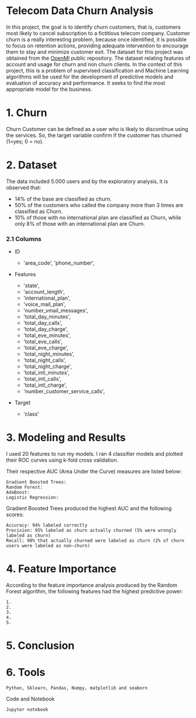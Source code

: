 # Telecom Data Churn Analysis

   In this project, the goal is to identify churn customers, that is, customers most likely to cancel subscription to a fictitious telecom company. Customer churn is a really interesting problem, because once identified, it is possible to focus on retention actions, providing adequate intervention to encourage them to stay and minimize customer exit. The dataset for this project was obtained from the [OpenMl](https://www.openml.org/d/40701) public repository. The dataset relating features of account and usage for churn and non churn clients. In the context of this project, this is a problem of supervised classification and Machine Learning algorithms will be used for the development of predictive models and evaluation of accuracy and performance. It seeks to find the most appropriate model for the business.

# 1. Churn

  Churn Customer can be defined as a user who is likely to discontinue using the services.  So, the target variable confirm if the customer has churned (1=yes; 0 = no).

# 2. Dataset

   The data included 5.000 users and by the exploratory analysis, it is observed that:

   * 14% of the base are classified as churn.
   * 50% of the customers who called the company more than 3 times are classified as Churn.
   * 10% of those with no international plan are classified as Churn, while only 8% of those with an international plan are Churn.
   
  ### 2.1 Columns
   
   * ID 
      * 'area_code', 'phone_number',


   * Features 
      * 'state',
      * 'account_length', 
      * 'international_plan', 
      * 'voice_mail_plan', 
      * 'number_vmail_messages',     
      * 'total_day_minutes', 
      * 'total_day_calls', 
      * 'total_day_charge',
      * 'total_eve_minutes', 
      * 'total_eve_calls', 
      * 'total_eve_charge',
      * 'total_night_minutes',
      * 'total_night_calls', 
      * 'total_night_charge',
      * 'total_intl_minutes', 
      * 'total_intl_calls', 
      * 'total_intl_charge',
      * 'number_customer_service_calls', 

   * Target
      * 'class'
    
# 3. Modeling and Results

I used 20 features to run my models. I ran 4 classifier models and plotted their ROC curves using k-fold cross validation. 

Their respective AUC (Area Under the Curve) measures are listed below:
    
    Gradient Boosted Trees:
    Random Forest:    
    AdaBoost:
    Logistic Regression: 

Gradient Boosted Trees produced the highest AUC and the following scores:

    Accuracy: 94% labeled correctly
    Precision: 95% labeled as churn actually churned (5% were wrongly labeled as churn)
    Recall: 98% that actually churned were labeled as churn (2% of churn users were labeled as non-churn)
    
    
 # 4. Feature Importance

According to the feature importance analysis produced by the Random Forest algorithm, the following features had the highest predictive power:

    1.
    2.
    3.
    4.
    5.
    
# 5. Conclusion



# 6. Tools

    Python, Sklearn, Pandas, Numpy, matplotlib and seaborn

Code and Notebook

    Jupyter notebook
